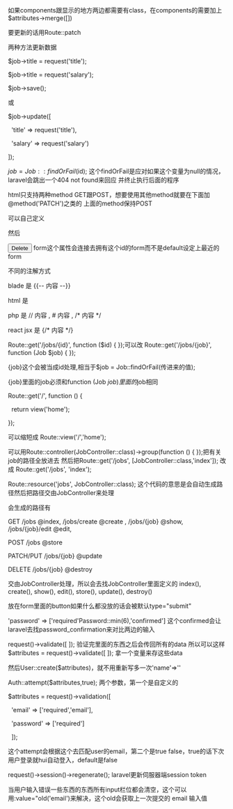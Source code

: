 如果components跟显示的地方两边都需要有class，在components的需要加上$attributes->merge(\[])



要更新的话用Route::patch



两种方法更新数据

$job->title = request('title');

$job->title = request('salary');

$job->save();

或

$job->update(\[

&nbsp;	'title' => request('title'),

&nbsp;	'salary' => request('salary')

]);



$job = Job::findOrFail($id); 这个findOrFail是应对如果这个变量为null的情况，laravel会跳出一个404 not found来回应 并终止执行后面的程序



html只支持两种method GET跟POST，想要使用其他method就要在下面加@method('PATCH')之类的 上面的method保持POST



可以自己定义<form method="POST" action="" id="delete-form">然后

<button form="delete-form" class="text-red-500 border border-red-500 rounded-md px-3 py-2 font-bold">Delete</button>
form这个属性会连接去拥有这个id的form而不是default设定上最近的form



不同的注解方式

blade 是 {{-- 内容 --}}

html 是 <!-- 内容 -->

php 是 // 内容 , # 内容 , /\* 内容 \*/

react jsx 是 {/\* 内容 \*/}



Route::get('/jobs/{id}', function ($id) { });可以改 Route::get('/jobs/{job}', function (Job $job) { }); 

{job}这个会被当成id处理,相当于$job = Job::findOrFail(传进来的值);

{job}里面的job必须和function (Job $job)里面的$job相同



Route::get('/', function () {

&nbsp;   return view('home');

});

可以缩短成 Route::view('/','home');



可以用Route::controller(JobController::class)->group(function () { });把有关job的路径全放进去
然后把Route::get('/jobs', \[JobController::class,'index']); 改成 Route::get('/jobs', 'index');



Route::resource('jobs', JobController::class); 这个代码的意思是会自动生成路径然后把路径交由JobController来处理 

会生成的路径有

GET /jobs @index, /jobs/create @create , /jobs/{job} @show, /jobs/{job}/edit @edit, 

POST /jobs @store

PATCH/PUT /jobs/{job} @update

DELETE /jobs/{job} @destroy

交由JobController处理，所以会去找JobController里面定义的 index(), create(), show(), edit(), store(), update(), destroy()



放在form里面的button如果什么都没放的话会被默认type="submit"



'password' => \['required'Password::min(6),'confirmed']   这个confirmed会让laravel去找password\_confirmation来对比两边的输入



request()->validate(\[ ]); 验证完里面的东西之后会传回所有的data 所以可以这样$attributes = request()->validate(\[ ]); 拿一个变量来存这些data

然后User::create($attributes)，就不用重新写多一次'name'=>''



Auth::attempt($attributes,true); 两个参数，第一个是自定义的

$attributes = request()->validation(\[

&nbsp;           'email' => \['required','email'],

&nbsp;           'password' => \['required']

&nbsp;       ]);

这个attempt会根据这个去匹配user的email，第二个是true false，true的话下次用户登录就hui自动登入，default是false



request()->session()->regenerate(); laravel更新伺服器端session token



当用户输入错误一些东西的东西所有input栏位都会清空，这个可以用:value="old('email')来解决，这个old会获取上一次提交的 email 输入值

